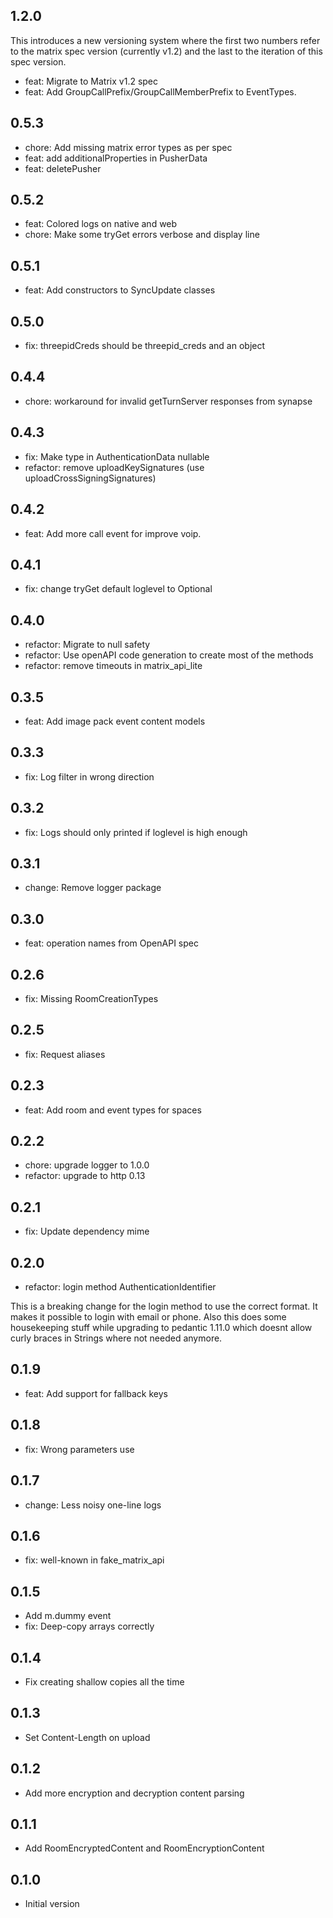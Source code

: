 ## 1.2.0
This introduces a new versioning system where the first two numbers refer to
the matrix spec version (currently v1.2) and the last to the iteration of
this spec version.

- feat: Migrate to Matrix v1.2 spec
- feat: Add GroupCallPrefix/GroupCallMemberPrefix to EventTypes.

## 0.5.3
- chore: Add missing matrix error types as per spec
- feat: add additionalProperties in PusherData
- feat: deletePusher

## 0.5.2
- feat: Colored logs on native and web
- chore: Make some tryGet errors verbose and display line

## 0.5.1
- feat: Add constructors to SyncUpdate classes

## 0.5.0
- fix: threepidCreds should be threepid_creds and an object

## 0.4.4
- chore: workaround for invalid getTurnServer responses from synapse

## 0.4.3
- fix: Make type in AuthenticationData nullable
- refactor: remove uploadKeySignatures (use uploadCrossSigningSignatures)

## 0.4.2
- feat: Add more call event for improve voip.

## 0.4.1
- fix: change tryGet default loglevel to Optional

## 0.4.0
- refactor: Migrate to null safety
- refactor: Use openAPI code generation to create most of the methods
- refactor: remove timeouts in matrix_api_lite

## 0.3.5
- feat: Add image pack event content models

## 0.3.3
- fix: Log filter in wrong direction

## 0.3.2
- fix: Logs should only printed if loglevel is high enough

## 0.3.1
- change: Remove logger package

## 0.3.0
- feat: operation names from OpenAPI spec

## 0.2.6
- fix: Missing RoomCreationTypes

## 0.2.5
- fix: Request aliases

## 0.2.3
- feat: Add room and event types for spaces

## 0.2.2
- chore: upgrade logger to 1.0.0
- refactor: upgrade to http 0.13

## 0.2.1
- fix: Update dependency mime

## 0.2.0
- refactor: login method AuthenticationIdentifier

This is a breaking change for the login method to use the correct format.
It makes it possible to login with email or phone.
Also this does some housekeeping stuff while
upgrading to pedantic 1.11.0 which doesnt
allow curly braces in Strings where not needed
anymore.

## 0.1.9
- feat: Add support for fallback keys

## 0.1.8

- fix: Wrong parameters use

## 0.1.7

- change: Less noisy one-line logs

## 0.1.6

- fix: well-known in fake_matrix_api

## 0.1.5

- Add m.dummy event
- fix: Deep-copy arrays correctly

## 0.1.4

- Fix creating shallow copies all the time

## 0.1.3

- Set Content-Length on upload

## 0.1.2

- Add more encryption and decryption content parsing

## 0.1.1

- Add RoomEncryptedContent and RoomEncryptionContent

## 0.1.0

- Initial version

